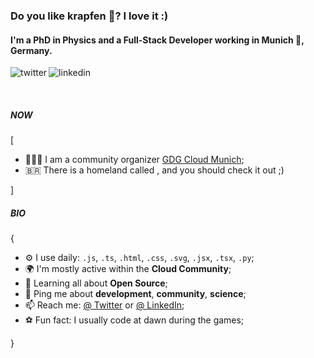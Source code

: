 ### Do you like krapfen 🥯? I love it :)

#### I'm a PhD in Physics and a Full-Stack Developer working in Munich 🥨, Germany.

<p>
<a href="https://twitter.com/carneiroDotDev">
   <img align="left" alt="twitter" src="https://img.shields.io/badge/Twitter-1DA1F2?style=for-the-badge&logo=twitter&logoColor=white" />
</a>&nbsp;&nbsp;

<a href="https://www.linkedin.com/in/carneirodotdev/">
   <img align="left" alt="linkedin" src="https://img.shields.io/badge/LinkedIn-0077B5?style=for-the-badge&logo=linkedin&logoColor=white" />
</a>
<p/>
<br/>

##### NOW
[
- 👨🏽‍💻 I am a community organizer [GDG Cloud Munich](https://gdg.community.dev/gdg-cloud-munich/);
- 🇧🇷 There is a homeland called <Brazil>, and you should check it out ;)

]

##### BIO
{
- ⚙️ I use daily: `.js`, `.ts`, `.html`, `.css`, `.svg`, `.jsx`, `.tsx`, `.py`;
- 🌍 I'm mostly active within the **Cloud Community**;
- 🌱 Learning all about **Open Source**;
- 💬 Ping me about **development**, **community**, **science**;
- 📫 Reach me: [@ Twitter](https://twitter.com/carneiroDotDev) or [@ LinkedIn](https://www.linkedin.com/in/carneirodotdev/);
- ⚽️ Fun fact: I usually code at dawn during the <Flamengo> games;

}
